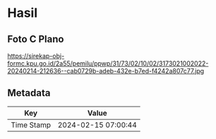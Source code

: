 # Hasil

## Foto C Plano

https://sirekap-obj-formc.kpu.go.id/2a55/pemilu/ppwp/31/73/02/10/02/3173021002022-20240214-212636--cab0729b-adeb-432e-b7ed-f4242a807c77.jpg


## Metadata

| Key        | Value               |
| ---------- | ------------------- |
| Time Stamp | 2024-02-15 07:00:44 |



